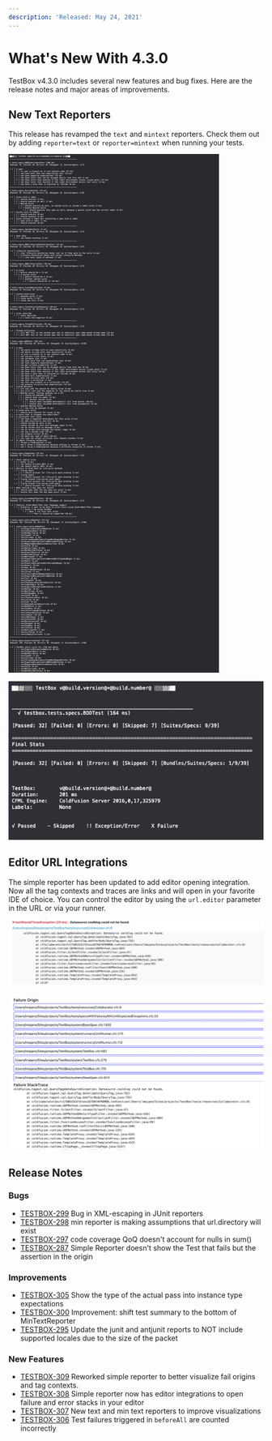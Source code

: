 ```yaml
---
description: 'Released: May 24, 2021'
---
```


# What's New With 4.3.0

TestBox v4.3.0 includes several new features and bug fixes.  Here are the release notes and major areas of improvements.

## New Text Reporters

This release has revamped the `text` and `mintext` reporters.  Check them out by adding `reporter=text` or `reporter=mintext` when running your tests.

![Text](../../.gitbook/assets/image-20210524-220340.png)

![Min Text](../../.gitbook/assets/screen-shot-2021-05-24-at-5.43.54-pm.png)

## Editor URL Integrations

The simple reporter has been updated to add editor opening integration.  Now all the tag contexts and traces are links and will open in your favorite IDE of choice.  You can control the editor by using the `url.editor` parameter in the URL or via your runner.

![](../../.gitbook/assets/screen-shot-2021-05-24-at-5.25.20-pm%20%282%29.png)

![](../../.gitbook/assets/screen-shot-2021-05-24-at-5.25.29-pm%20%281%29.png)

## Release Notes

### Bugs

* [TESTBOX-299](https://ortussolutions.atlassian.net/browse/TESTBOX-299) Bug in XML-escaping in JUnit reporters
* [TESTBOX-298](https://ortussolutions.atlassian.net/browse/TESTBOX-298) min reporter is making assumptions that url.directory will exist
* [TESTBOX-297](https://ortussolutions.atlassian.net/browse/TESTBOX-297) code coverage QoQ doesn't account for nulls in sum\(\)
* [TESTBOX-287](https://ortussolutions.atlassian.net/browse/TESTBOX-287) Simple Reporter doesn't show the Test that fails but the assertion in the origin

### Improvements

* [TESTBOX-305](https://ortussolutions.atlassian.net/browse/TESTBOX-305) Show the type of the actual pass into instance type expectations
* [TESTBOX-300](https://ortussolutions.atlassian.net/browse/TESTBOX-300) Improvement: shift test summary to the bottom of MinTextReporter
* [TESTBOX-295](https://ortussolutions.atlassian.net/browse/TESTBOX-295) Update the junit and antjunit reports to NOT include supported locales due to the size of the packet

### New Features

* [TESTBOX-309](https://ortussolutions.atlassian.net/browse/TESTBOX-309) Reworked simple reporter to better visualize fail origins and tag contexts.
* [TESTBOX-308](https://ortussolutions.atlassian.net/browse/TESTBOX-308) Simple reporter now has editor integrations to open failure and error stacks in your editor
* [TESTBOX-307](https://ortussolutions.atlassian.net/browse/TESTBOX-307) New text and min text reporters to improve visualizations
* [TESTBOX-306](https://ortussolutions.atlassian.net/browse/TESTBOX-306) Test failures triggered in `beforeAll` are counted incorrectly

